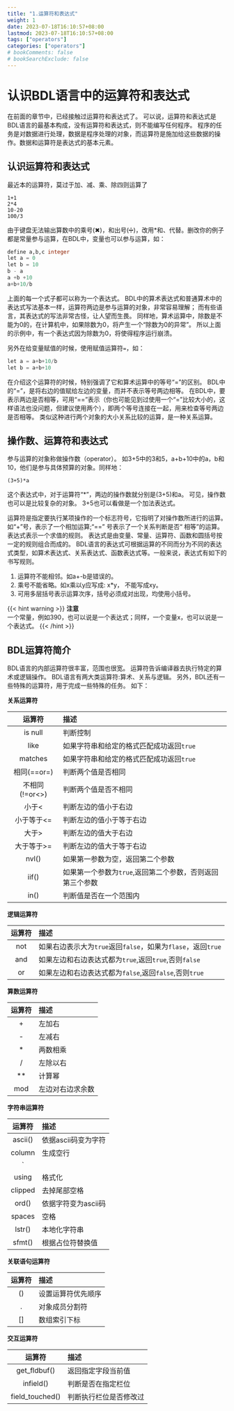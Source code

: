 ```yaml
---
title: "1.运算符和表达式"
weight: 1
date: 2023-07-18T16:10:57+08:00
lastmod: 2023-07-18T16:10:57+08:00
tags: ["operators"]
categories: ["operators"]
# bookComments: false
# bookSearchExclude: false
---
```


# 认识BDL语言中的运算符和表达式

在前面的章节中，已经接触过运算符和表达式了。
可以说，运算符和表达式是BDL语言的最基本构成，没有运算符和表达式，则不能编写任何程序。
程序的任务是对数据进行处理，数据是程序处理的对象，而运算符是施加给这些数据的操作。数据和运算符是表达式的基本元素。

## 认识运算符和表达式
最近本的运算符，莫过于加、减、乘、除四则运算了
```
1+1
2*4
10-20
100/3
```
由于键盘无法输出算数中的乘号(✖)，和出号(➗)，改用*和、代替。删改你的例子都是常量参与运算，在BDL中，变量也可以参与运算，如：

```sql
define a,b,c integer
let a = 0
let b = 10
b - a
a +b +10
a+b+10/b
```


上面的每一个式子都可以称为一个表达式。
BDL中的算术表达式和普通算术中的表达式写法基本一样，运算符两边是参与运算的对象，非常容易理解；
而有些语言，其表达式的写法非常古怪，让人望而生畏。
同样地，算术运算中，除数是不能为0的，在计算机中，如果除数为0，将产生一个“除数为0的异常”。
所以上面的示例中，有一个表达式因为除数为0，将使得程序运行崩溃。

另外在给变量赋值的时候，使用赋值运算符`=`，如：

```sql
let a = a+b+10/b
let b = a+b+10
```

在介绍这个运算符的时候，特别强调了它和算术运算中的等号“=”的区别。
BDL中的“=”，是将右边的值赋给左边的变量，而并不表示等号两边相等。
在BDL中，要表示两边是否相等，可用“==”表示（你也可能见到过使用一个“=”比较大小的，这样语法也没问题，但建议使用两个），即两个等号连接在一起，用来检查等号两边是否相等。
类似这种进行两个对象的大小关系比较的运算，是一种关系运算。


## 操作数、运算符和表达式

参与运算的对象称做操作数（operator）。
如3+5中的3和5，a+b+10中的a，b和10，他们是参与具体预算的对象。同样地：
```
(3+5)*a
```

这个表达式中，对于运算符“*”，两边的操作数就分别是(3+5)和a。
可见，操作数也可以是比较复杂的对象。
3+5也可以看做是一个加法表达式。

运算符是指定要执行某项操作的一个标志符号，它指明了对操作数所进行的运算。
如“+”号，表示了一个相加运算;“==” 号表示了一个关系判断是否“ 相等”的运算。
表达式表示一个求值的规则。
表达式是由变量、常量、运算符、函数和圆括号按一定的规则组合而成的。
BDL语言的表达式可根据运算的不同而分为不同的表达式类型，如算术表达式、关系表达式、函数表达式等。一般来说，表达式有如下的书写规则。

1. 运算符不能相邻。如a+-b是错误的。
2. 乘号不能省略。如x乘以y应写成: x*y， 不能写成xy。
3. 可用多层括号表示运算次序，括号必须成对出现，均使用小括号。

{{< hint warning >}}
**注意**  
一个常量，例如390，也可以说是一个表达式；同样，一个变量x，也可以说是一个表达式。
{{< /hint >}}

## BDL运算符简介

BDL语言的内部运算符很丰富，范围也很宽。
运算符告诉编译器去执行特定的算术或逻辑操作。
BDL语言有两大类运算符:算术、关系与逻辑。
另外，BDL还有一些特殊的运算符，用于完成一些特殊的任务。
如下：

**关系运算符**

运算符|描述
:---:|:---------
is null|判断控制
like|如果字符串和给定的格式匹配成功返回`true`
matches|如果字符串和给定的格式匹配成功返回`true`
相同(==or=)|判断两个值是否相同
不相同(!=or<>)|判断两个值是否不相同
小于<|判断左边的值小于右边
小于等于<=|判断左边的值小于等于右边
大于>|判断左边的值大于右边
大于等于>=|判断左边的值大于等于右边
nvl()|如果第一参数为空，返回第二个参数
iif()|如果第一个参数为`true`,返回第二个参数，否则返回第三个参数
in()|判断值是否在一个范围内

**逻辑运算符**

运算符|描述
:---:|:---------
not|如果右边表示大为`true`返回`false`，如果为`flase`，返回`true`
and|如果左边和右边表达式都为`true`,返回`true`,否则`false`
or|如果左边和右边表达式都为`false`,返回`false`,否则`true`

**算数运算符**

运算符|描述
:---:|:---------
+|左加右
-|左减右
*|两数相乘
/|左除以右
**|计算幂
mod|左边对右边求余数

**字符串运算符**

运算符|描述
:---:|:---------
ascii()|依据ascii码变为字符
column|生成空行
`||`|字符串连接
using|格式化
clipped|去掉尾部空格
ord()|依据字符变为ascii码
spaces|空格
lstr()|本地化字符串
sfmt()|根据占位符替换值

**关联语句运算符**

运算符|描述
:---:|:---------
()|设置运算符优先顺序
.|对象成员分割符
[]|数组索引下标

**交互运算符**
 
运算符|描述
:---:|:---------
get_fldbuf()|返回指定字段当前值
infield()|判断是否在指定栏位
field_touched()|判断执行栏位是否修改过